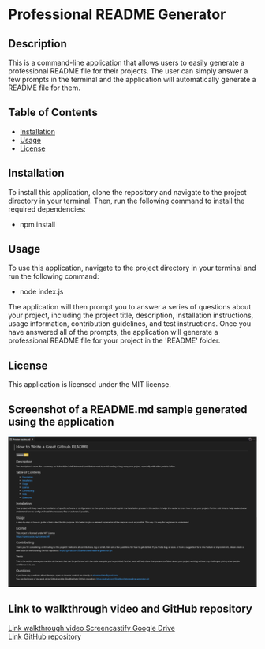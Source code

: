 # Professional README Generator

## Description
This is a command-line application that allows users to easily generate a professional README file for their projects. The user can simply answer a few prompts in the terminal and the application will automatically generate a README file for them.

## Table of Contents
* [Installation](#installation)
* [Usage](#usage)
* [License](#license)

## Installation
To install this application, clone the repository and navigate to the project directory in your terminal. Then, run the following command to install the required dependencies: 
- npm install

## Usage
To use this application, navigate to the project directory in your terminal and run the following command:
- node index.js

The application will then prompt you to answer a series of questions about your project, including the project title, description, installation instructions, usage information, contribution guidelines, and test instructions. Once you have answered all of the prompts, the application will generate a professional README file for your project in the 'README' folder.

## License
This application is licensed under the MIT license.

## Screenshot of a README.md sample generated using the application
![Screenshot of the application](./assets/screenshot/Capture.PNG)

## Link to walkthrough video and GitHub repository
[Link walkthrough video Screencastify Google Drive](https://watch.screencastify.com/v/zAMxJKDXt1KeInCHeQha)  
[Link GitHub repository](https://github.com/ElisaMarchete/readme-generator.git)



